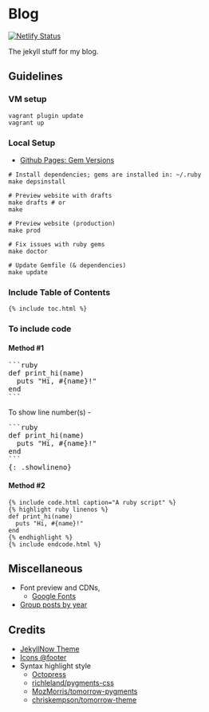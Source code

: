 # Blog
[![Netlify Status](https://api.netlify.com/api/v1/badges/7f2d2399-781d-448b-a637-c3f64dccede5/deploy-status)](https://app.netlify.com/sites/adityabasu/deploys)

The jekyll stuff for my blog.

## Guidelines
### VM setup

```
vagrant plugin update
vagrant up
```

### Local Setup

- [Github Pages: Gem Versions](https://pages.github.com/versions/)

```
# Install dependencies; gems are installed in: ~/.ruby
make depsinstall

# Preview website with drafts
make drafts # or
make

# Preview website (production)
make prod

# Fix issues with ruby gems
make doctor

# Update Gemfile (& dependencies)
make update
```

### Include Table of Contents
```
{% include toc.html %}
```

### To include code
#### Method #1
<pre>
```ruby
def print_hi(name)
  puts "Hi, #{name}!"
end
```
</pre>

To show line number(s) -

<pre>
```ruby
def print_hi(name)
  puts "Hi, #{name}!"
end
```
{: .showlineno}
</pre>

#### Method #2
```
{% include code.html caption="A ruby script" %}
{% highlight ruby linenos %}
def print_hi(name)
  puts "Hi, #{name}!"
end
{% endhighlight %}
{% include endcode.html %}
```

## Miscellaneous
- Font preview and CDNs,
  * [Google Fonts](https://www.google.com/fonts)
- [Group posts by year](https://stackoverflow.com/questions/19086284/jekyll-liquid-templating-how-to-group-blog-posts-by-year/20777475#20777475)

## Credits
- [JekyllNow Theme](https://github.com/barryclark/jekyll-now)
- [Icons @footer](https://github.com/neilorangepeel/Free-Social-Icons)
- Syntax highlight style
  * [Octopress](http://octopress.org/)
  * [richleland/pygments-css](https://github.com/richleland/pygments-css)
  * [MozMorris/tomorrow-pygments](https://github.com/MozMorris/tomorrow-pygments)
  * [chriskempson/tomorrow-theme](https://github.com/chriskempson/tomorrow-theme)
